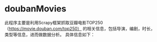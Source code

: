# doubanMovies
此程序主要是利用Scrapy框架抓取豆瓣电影TOP250 （https://movie.douban.com/top250） 的相关信息，包括导演，编剧，时长，类型等信息，进而做数据分析。
具体信息如下：
